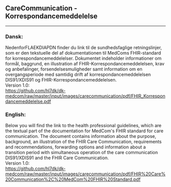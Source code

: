 ## CareCommunication - Korrespondancemeddelelse 
----------------------------

### Dansk:
NedenforFLAEKDIAPDN finder du link til de sundhedsfaglige retningslinjer, som er den tekstuelle del af dokumentationen til MedComs FHIR-standard for korrespondancemeddelelser. Dokumentet indeholder informationer om formål, baggrund, en illustration af FHIR-Korrespondancemeddelelsen, krav og anbefalinger, forsendelsesmuligheder samt information om en overgangsperiode med samtidig drift af korrespondancemeddelelsen DIS91/XDIS91 og FHIR-Korrespondancemeddelelsen.  
Version 1.0:  
https://github.com/hl7dk/dk-medcom/raw/master/input/images/carecommunication/pdf/FHIR_Korrespondancemeddelelse.pdf


### English: 
Below you will find the link to the health professional guidelines, which are the textual part of the documentation for MedCom's FHIR standard for care communication. The document contains information about the purpose, background, an illustration of the FHIR Care Communication, requirements and recommendations, forwarding options and information about a transition period with simultaneous operation of the care communication DIS91/XDIS91 and the FHIR Care Communication.    
Version 1.0:  
https://github.com/hl7dk/dk-medcom/raw/master/input/images/carecommunication/pdf/FHIR%20Care%20Communication%2C%20MedCom%20FHIR%20Standard.pdf

 
  


